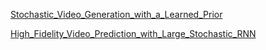 [Stochastic_Video_Generation_with_a_Learned_Prior](Stochastic_Video_Generation_with_a_Learned_Prior)

[High_Fidelity_Video_Prediction_with_Large_Stochastic_RNN](High_Fidelity_Video_Prediction_with_Large_Stochastic_RNN)